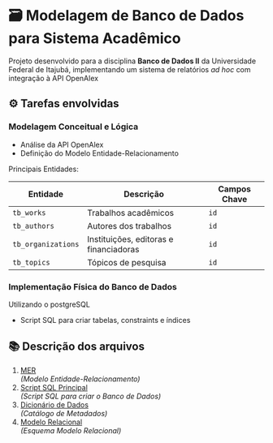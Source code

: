 # 🗃️ Modelagem de Banco de Dados para Sistema Acadêmico
Projeto desenvolvido para a disciplina **Banco de Dados II** da Universidade Federal de Itajubá, implementando um sistema de relatórios *ad hoc* com integração à API OpenAlex

## ⚙️ Tarefas envolvidas

### Modelagem Conceitual e Lógica
- Análise da API OpenAlex  
- Definição do Modelo Entidade-Relacionamento  

Principais Entidades:  
  
| Entidade          | Descrição                                 | Campos Chave |
|-------------------|-------------------------------------------|--------------|
| `tb_works`        | Trabalhos acadêmicos                      | `id`         |
| `tb_authors`      | Autores dos trabalhos                     | `id`         |
| `tb_organizations`| Instituições, editoras e financiadoras    | `id`         |
| `tb_topics`       | Tópicos de pesquisa                       | `id`         |

### Implementação Física do Banco de Dados
Utilizando o postgreSQL  
- Script SQL para criar tabelas, constraints e índices  

## 📚 Descrição dos arquivos
1. [MER](./modelagem/entidade_relacionamento.pdf)  
   *(Modelo Entidade-Relacionamento)*  
2. [Script SQL Principal](./modelagem/modelagem_fisica.sql)  
   *(Script SQL para criar o Banco de Dados)*  
3. [Dicionário de Dados](./modelagem/dicionario_dados.md)  
   *(Catálogo de Metadados)*  
4. [Modelo Relacional](./modelagem/modelo_relacional.md)  
   *(Esquema Modelo Relacional)*  
